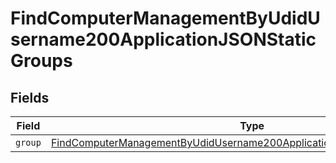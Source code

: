 # FindComputerManagementByUdidUsername200ApplicationJSONStaticGroups


## Fields

| Field                                                                                                                                                                         | Type                                                                                                                                                                          | Required                                                                                                                                                                      | Description                                                                                                                                                                   |
| ----------------------------------------------------------------------------------------------------------------------------------------------------------------------------- | ----------------------------------------------------------------------------------------------------------------------------------------------------------------------------- | ----------------------------------------------------------------------------------------------------------------------------------------------------------------------------- | ----------------------------------------------------------------------------------------------------------------------------------------------------------------------------- |
| `group`                                                                                                                                                                       | [FindComputerManagementByUdidUsername200ApplicationJSONStaticGroupsGroup](../../models/operations/findcomputermanagementbyudidusername200applicationjsonstaticgroupsgroup.md) | :heavy_minus_sign:                                                                                                                                                            | N/A                                                                                                                                                                           |